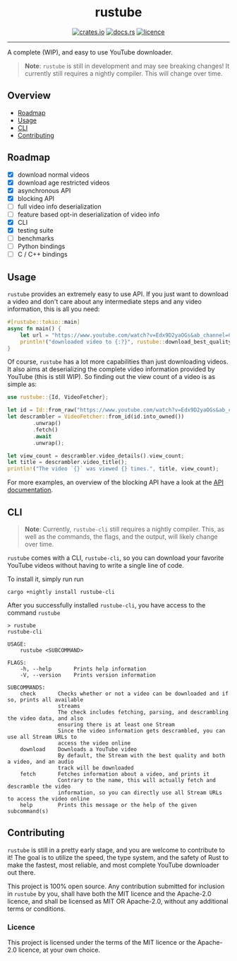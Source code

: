 # <div align="center"> rustube </div>

<div align="center">

[![crates.io](https://img.shields.io/crates/v/rustube?style=flat-square)](https://crates.io/crates/rustube)
[![docs.rs](https://img.shields.io/docsrs/rustube?style=flat-square)](https://docs.rs/rustube)
[![licence](https://img.shields.io/crates/l/rustube?style=flat-square)](https://github.com/DzenanJupic/rustube)

</div>

---

A complete (WIP), and easy to use YouTube downloader.
> **Note**: `rustube` is still in development and may see breaking changes! It currently still requires a nightly
> compiler. This will change over time.

## Overview

- [Roadmap](#roadmap)
- [Usage](#usage)
- [CLI](#cli)
- [Contributing](#contributing)

## Roadmap

- [x] download normal videos
- [x] download age restricted videos
- [x] asynchronous API
- [x] blocking API
- [ ] full video info deserialization
- [ ] feature based opt-in deserialization of video info
- [x] CLI
- [x] testing suite
- [ ] benchmarks
- [ ] Python bindings
- [ ] C / C++ bindings

## Usage

`rustube` provides an extremely easy to use API. If you just want to download a video and don't care about any
intermediate steps and any video information, this is all you need:

```rust
#[rustube::tokio::main]
async fn main() {
    let url = "https://www.youtube.com/watch?v=Edx9D2yaOGs&ab_channel=CollegeHumor";
    println!("downloaded video to {:?}", rustube::download_best_quality(&url).await.unwrap());
}
```

Of course, `rustube` has a lot more capabilities than just downloading videos. It also aims at deserializing the
complete video information provided by YouTube (this is still WIP). So finding out the view count of a video is as
simple as:

```rust
use rustube::{Id, VideoFetcher};

let id = Id::from_raw("https://www.youtube.com/watch?v=Edx9D2yaOGs&ab_channel=CollegeHumor").unwrap();
let descrambler = VideoFetcher::from_id(id.into_owned())
        .unwrap()
        .fetch()
        .await
        .unwrap();

let view_count = descrambler.video_details().view_count;
let title = descrambler.video_title();
println!("The video `{}` was viewed {} times.", title, view_count);
```

For more examples, an overview of the blocking API have a look at the [API documentation].

## CLI

> **Note**: Currently, `rustube-cli` still requires a nightly compiler. This, as well as the commands, the flags, and
> the output, will likely change over time.

`rustube` comes with a CLI, `rustube-cli`, so you can download your favorite YouTube videos without having to write a
single line of code.

To install it, simply run run

```
cargo +nightly install rustube-cli
```

After you successfully installed `rustube-cli`, you have access to the command `rustube`

```
> rustube
rustube-cli

USAGE:
    rustube <SUBCOMMAND>

FLAGS:
    -h, --help       Prints help information
    -V, --version    Prints version information

SUBCOMMANDS:
    check       Checks whether or not a video can be downloaded and if so, prints all available
                streams
                The check includes fetching, parsing, and descrambling the video data, and also
                ensuring there is at least one Stream
                Since the video information gets descrambled, you can use all Stream URLs to
                access the video online
    download    Downloads a YouTube video
                By default, the Stream with the best quality and both a video, and an audio
                track will be downloaded
    fetch       Fetches information about a video, and prints it
                Contrary to the name, this will actually fetch and descramble the video
                information, so you can directly use all Stream URLs to access the video online
    help        Prints this message or the help of the given subcommand(s)
```

## Contributing

`rustube` is still in a pretty early stage, and you are welcome to contribute to it! The goal is to utilize the speed,
the type system, and the safety of Rust to make the fastest, most reliable, and most complete YouTube downloader out
there.

This project is 100% open source. Any contribution submitted for inclusion in `rustube` by you, shall have both the MIT
licence and the Apache-2.0 licence, and shall be licensed as MIT OR Apache-2.0, without any additional terms or
conditions.

### Licence

This project is licensed under the terms of the MIT licence or the Apache-2.0 licence, at your own choice.


[API documentation]: https://docs.rs/rustube/
